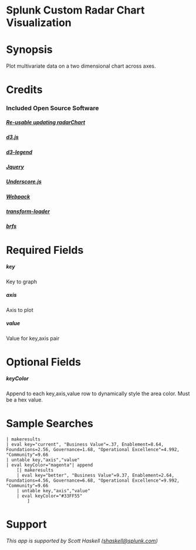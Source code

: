 # Splunk Custom Radar Chart Visualization

# Synopsis
Plot multivariate data on a two dimensional chart across axes.

# Credits
### Included Open Source Software
##### [Re-usable updating radarChart](http://bl.ocks.org/TennisVisuals/c591445c3e6773c6eb6f)
##### [d3.js](https://d3js.org/)
##### [d3-legend](https://github.com/susielu/d3-legend)
##### [Jquery](https://jquery.com/)
##### [Underscore.js](http://underscorejs.org/)
##### [Webpack](https://webpack.github.io/)
##### [transform-loader](https://www.npmjs.com/package/transform-loader)
##### [brfs](https://www.npmjs.com/package/brfs)

# Required Fields
##### key
Key to graph
##### axis
Axis to plot
##### value
Value for key,axis pair

# Optional Fields
##### keyColor
Append to each key,axis,value row to dynamically style the area color. Must be a hex value.

# Sample Searches
```
| makeresults 
| eval key="current", "Business Value"=.37, Enablement=8.64, Foundations=2.56, Governance=1.68, "Operational Excellence"=4.992, "Community"=9.66 
| untable key,"axis","value" 
| eval keyColor="magenta"| append
    [| makeresults
    | eval key="better", "Business Value"=9.37, Enablement=2.64, Foundations=4.56, Governance=6.68, "Operational Excellence"=9.992, "Community"=9.66 
    | untable key,"axis","value" 
    | eval keyColor="#33FF55"
        ]
```
# Support
###### This app is supported by Scott Haskell ([shaskell@splunk.com](mailto:shaskell@splunk.com))

